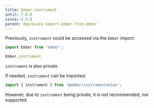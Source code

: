 ```yaml
---
title: Ember.instrument
until: 7.0.0
since: 6.5.0
parent: deprecate-import-ember-from-ember
---
```



Previously, `instrument` could be accessed via the `Ember` import:
```js
import Ember from 'ember';

Ember.instrument
```
`instrument` is also private.

If needed, `instrument` can be imported:
```js
import { instrument } from '@ember/instrumentation';
```

However, due to `instrument` being private, it is not recommended, nor supported.
